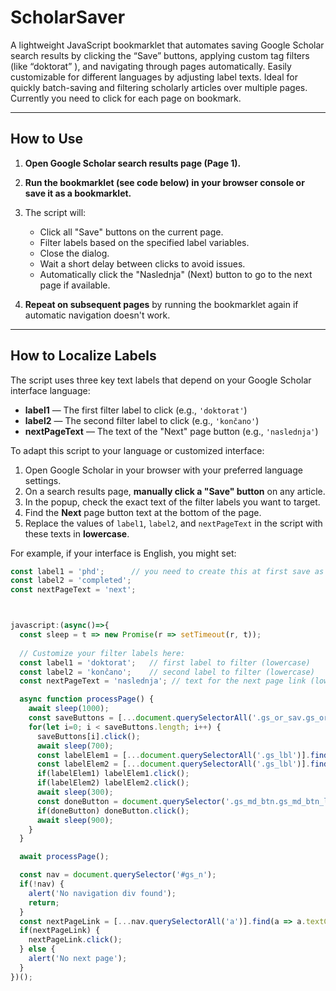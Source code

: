 # ScholarSaver

A lightweight JavaScript bookmarklet that automates saving Google Scholar search results by clicking the “Save” buttons, applying custom tag filters (like “doktorat” ), and navigating through pages automatically. Easily customizable for different languages by adjusting label texts. Ideal for quickly batch-saving and filtering scholarly articles over multiple pages.
Currently you need to click for each page on bookmark.

---

## How to Use

1. **Open Google Scholar search results page (Page 1).**

2. **Run the bookmarklet (see code below) in your browser console or save it as a bookmarklet.**

3. The script will:
   - Click all "Save" buttons on the current page.
   - Filter labels based on the specified label variables.
   - Close the dialog.
   - Wait a short delay between clicks to avoid issues.
   - Automatically click the "Naslednja" (Next) button to go to the next page if available.

4. **Repeat on subsequent pages** by running the bookmarklet again if automatic navigation doesn't work.

---

## How to Localize Labels

The script uses three key text labels that depend on your Google Scholar interface language:

- **label1** — The first filter label to click (e.g., `'doktorat'`)
- **label2** — The second filter label to click (e.g., `'končano'`)
- **nextPageText** — The text of the "Next" page button (e.g., `'naslednja'`)

To adapt this script to your language or customized interface:

1. Open Google Scholar in your browser with your preferred language settings.
2. On a search results page, **manually click a "Save" button** on any article.
3. In the popup, check the exact text of the filter labels you want to target.
4. Find the **Next** page button text at the bottom of the page.
5. Replace the values of `label1`, `label2`, and `nextPageText` in the script with these texts in **lowercase**.

For example, if your interface is English, you might set:

```javascript
const label1 = 'phd';      // you need to create this at first save as tag in my library
const label2 = 'completed';
const nextPageText = 'next';
```


```javascript


javascript:(async()=>{
  const sleep = t => new Promise(r => setTimeout(r, t));
  
  // Customize your filter labels here:
  const label1 = 'doktorat';   // first label to filter (lowercase)
  const label2 = 'končano';    // second label to filter (lowercase)
  const nextPageText = 'naslednja'; // text for the next page link (lowercase)

  async function processPage() {
    await sleep(1000);
    const saveButtons = [...document.querySelectorAll('.gs_or_sav.gs_or_btn')];
    for(let i=0; i < saveButtons.length; i++) {
      saveButtons[i].click();
      await sleep(700);
      const labelElem1 = [...document.querySelectorAll('.gs_lbl')].find(e => e.innerText.trim().toLowerCase() === label1);
      const labelElem2 = [...document.querySelectorAll('.gs_lbl')].find(e => e.innerText.trim().toLowerCase() === label2);
      if(labelElem1) labelElem1.click();
      if(labelElem2) labelElem2.click();
      await sleep(300);
      const doneButton = document.querySelector('.gs_md_btn.gs_md_btn_lsb');
      if(doneButton) doneButton.click();
      await sleep(900);
    }
  }

  await processPage();

  const nav = document.querySelector('#gs_n');
  if(!nav) {
    alert('No navigation div found');
    return;
  }
  const nextPageLink = [...nav.querySelectorAll('a')].find(a => a.textContent.trim().toLowerCase() === nextPageText);
  if(nextPageLink) {
    nextPageLink.click();
  } else {
    alert('No next page');
  }
})();
```
